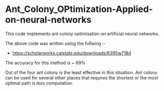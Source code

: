 # Ant_Colony_OPtimization-Applied-on-neural-networks
This code implements ant colony optimisation on artificial neural networks. 

The above code was written using the follwing :-
- https://scholarworks.calstate.edu/downloads/6395w718d

The accuracy for this method is ~ 89%

Out of the four ant colony is the least effective in this situation. Ant colony can be used for several other places that requires the shortest or the most optimal path is less computation.
